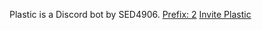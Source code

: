 Plastic is a Discord bot by SED4906. [Prefix: 2](https://en.wikipedia.org/wiki/HDPE)
[Invite Plastic](https://discord.com/api/oauth2/authorize?client_id=795028367442575380&scope=bot)